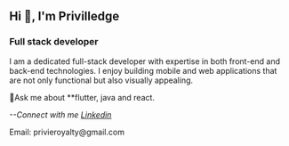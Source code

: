 
<h2 align="left" style="background">Hi 👋, I'm Privilledge</h2>
<h3 align="keft">Full stack developer</h3>
<p>I am a dedicated full-stack developer with expertise in both front-end and back-end technologies. I enjoy building mobile and web applications that are not only functional but also visually appealing.</p>💬Ask me about **flutter, java and react.
<p><i>--Connect with me <a href="">Linkedin</a></i><p>
<span>Email: privieroyalty@gmail.com</span>


